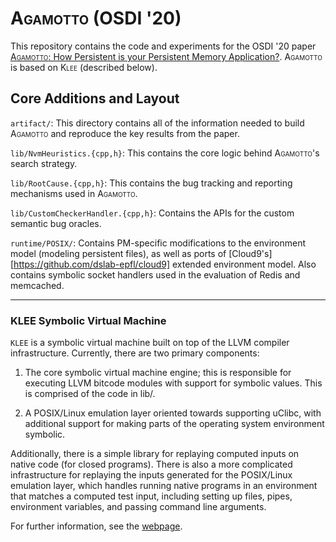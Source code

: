 <span style="font-variant:small-caps;">Agamotto</span> (OSDI '20)
================================================================

This repository contains the code and experiments for the OSDI '20 paper 
[<span style="font-variant:small-caps;">Agamotto</span>: How Persistent is your Persistent Memory Application?](https://www.usenix.org/conference/osdi20/presentation/neal). <span style="font-variant:small-caps;">Agamotto</span> is based on <span style="font-variant:small-caps;">Klee</span> (described below).

## Core Additions and Layout

`artifact/`: This directory contains all of the information needed to build <span style="font-variant:small-caps;">Agamotto</span> and reproduce the key results from the paper.

`lib/NvmHeuristics.{cpp,h}`: This contains the core logic behind <span style="font-variant:small-caps;">Agamotto</span>'s search strategy.

`lib/RootCause.{cpp,h}`: This contains the bug tracking and reporting mechanisms used in <span style="font-variant:small-caps;">Agamotto</span>.

`lib/CustomCheckerHandler.{cpp,h}`: Contains the APIs for the custom semantic bug oracles.

`runtime/POSIX/`: Contains PM-specific modifications to the environment model (modeling persistent files), as well as ports of [Cloud9's][https://github.com/dslab-epfl/cloud9] extended environment model. Also contains symbolic socket handlers used in the evaluation of Redis and memcached.

---
### KLEE Symbolic Virtual Machine

<!-- [![Build Status](https://travis-ci.org/klee/klee.svg?branch=master)](https://travis-ci.org/klee/klee)
[![Coverage](https://codecov.io/gh/klee/klee/branch/master/graph/badge.svg)](https://codecov.io/gh/klee/klee) -->

`KLEE` is a symbolic virtual machine built on top of the LLVM compiler
infrastructure. Currently, there are two primary components:

  1. The core symbolic virtual machine engine; this is responsible for
     executing LLVM bitcode modules with support for symbolic
     values. This is comprised of the code in lib/.

  2. A POSIX/Linux emulation layer oriented towards supporting uClibc,
     with additional support for making parts of the operating system
     environment symbolic.

Additionally, there is a simple library for replaying computed inputs
on native code (for closed programs). There is also a more complicated
infrastructure for replaying the inputs generated for the POSIX/Linux
emulation layer, which handles running native programs in an
environment that matches a computed test input, including setting up
files, pipes, environment variables, and passing command line
arguments.

For further information, see the [webpage](http://klee.github.io/).

